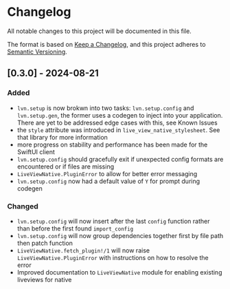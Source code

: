 # Changelog

All notable changes to this project will be documented in this file.

The format is based on [Keep a Changelog](https://keepachangelog.com/en/1.1.0/),
and this project adheres to [Semantic Versioning](https://semver.org/spec/v2.0.0.html).

## [0.3.0] - 2024-08-21

### Added

* `lvn.setup` is now brokwn into two tasks: `lvn.setup.config` and `lvn.setup.gen`, the former uses
a codegen to inject into your application. There are yet to be addressed edge cases with this, see Known Issues
* the `style` attribute was introduced in `live_view_native_stylesheet`. See that library for more information
* more progress on stability and performance has been made for the SwiftUI client
* `lvn.setup.config` should gracefully exit if unexpected config formats are encountered or if files are missing
* `LiveViewNative.PluginError` to allow for better error messaging
* `lvn.setup.config` now had a default value of `Y` for prompt during codegen

### Changed

* `lvn.setup.config` will now insert after the last `config` function rather than before the first found `import_config`
* `lvn.setup.config` will now group dependencies together first by file path then patch function
* `LiveViewNative.fetch_plugin!/1` will now raise `LiveViewNative.PluginError` with instructions on how to resolve the error
* Improved documentation to `LiveViewNative` module for enabling existing liveviews for native

